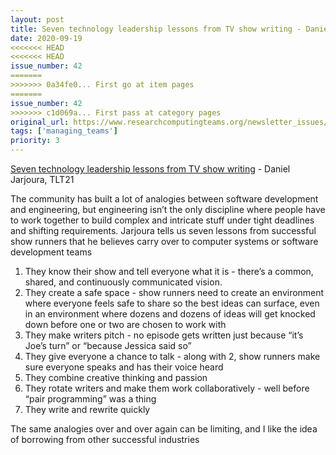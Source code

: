 ```yaml
---
layout: post
title: Seven technology leadership lessons from TV show writing - Daniel Jarjoura, TLT21
date: 2020-09-19
<<<<<<< HEAD
<<<<<<< HEAD
issue_number: 42
=======
>>>>>>> 0a34fe0... First go at item pages
=======
issue_number: 42
>>>>>>> c1d069a... First pass at category pages
original_url: https://www.researchcomputingteams.org/newsletter_issues/0042
tags: ['managing_teams']
priority: 3
---
```


<!-- markdownlint-disable MD033 -->
<!-- markdownlint-disable MD041 -->
<!-- markdownlint-disable MD049 -->

[Seven technology leadership lessons from TV show writing](https://www.tlt21.com/tech-leadership-lessons-from-tv/) - Daniel Jarjoura, TLT21

The community has built a lot of analogies between software development and engineering, but engineering isn’t the only discipline where people have to work together to build complex and intricate stuff under tight deadlines and shifting requirements.  Jarjoura tells us seven lessons from successful show runners that he believes carry over to computer systems or software development teams

1. They know their show and tell everyone what it is - there’s a common, shared, and continuously communicated vision.
2. They create a safe space -  show runners need to create an environment where everyone feels safe to share so the best ideas can surface, even in an environment where dozens and dozens of ideas will get knocked down before one or two are chosen to work with
3. They make writers pitch - no episode gets written just because “it’s Joe’s turn” or “because Jessica said so”
4. They give everyone a chance to talk - along with 2, show runners make sure everyone speaks and has their voice heard
5. They combine creative thinking and passion
6. They rotate writers and make them work collaboratively - well before “pair programming” was a thing
7. They write and rewrite quickly

The same analogies over and over again can be limiting, and I like the idea of borrowing from other successful industries